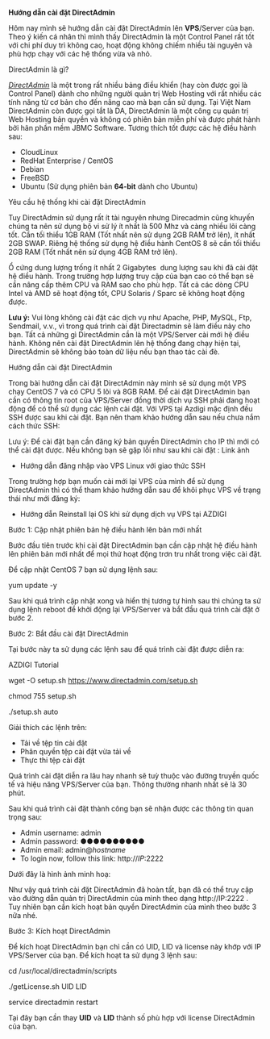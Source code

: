 **Hướng dẫn cài đặt DirectAdmin**

Hôm nay mình sẽ hướng dẫn cài đặt DirectAdmin lên **VPS**/Server của bạn. Theo ý kiến cá nhân thì mình thấy DirectAdmin là một Control Panel rất tốt với chi phí duy trì không cao, hoạt động không chiếm nhiều tài nguyên và phù hợp chạy với các hệ thống vừa và nhỏ.

DirectAdmin là gì?

[*DirectAdmin*](https://www.directadmin.com/) là một trong rất nhiều bảng điều khiển (hay còn được gọi là Control Panel) dành cho những người quản trị Web Hosting với rất nhiều các tính năng từ cơ bản cho đến nâng cao mà bạn cần sử dụng. Tại Việt Nam DirectAdmin còn được gọi tắt là DA, DirectAdmin là một công cụ quản trị Web Hosting bản quyền và không có phiên bản miễn phí và được phát hành bởi hãn phần mềm JBMC Software. Tương thích tốt được các hệ điều hành sau:

- CloudLinux
- RedHat Enterprise / CentOS
- Debian
- FreeBSD
- Ubuntu (Sử dụng phiên bản **64-bit** dành cho Ubuntu)

Yêu cầu hệ thống khi cài đặt DirectAdmin

Tuy DirectAdmin sử dụng rất ít tài nguyên nhưng Direcadmin cũng khuyến chúng ta nên sử dụng bộ vi sử lý ít nhất là 500 Mhz và càng nhiều lõi càng tốt. Cần tối thiểu 1GB RAM (Tốt nhất nên sử dụng 2GB RAM trở lên), ít nhất 2GB SWAP. Riêng hệ thống sử dụng hệ điều hành CentOS 8 sẽ cần tối thiểu 2GB RAM (Tốt nhất nên sử dụng 4GB RAM trở lên).

Ổ cứng dung lượng trống ít nhất 2 Gigabytes  dung lượng sau khi đã cài đặt hệ điều hành. Trong trường hợp lượng truy cập của bạn cao có thể bạn sẽ cần nâng cấp thêm CPU và RAM sao cho phù hợp. Tất cả các dòng CPU Intel và AMD sẽ hoạt động tốt, CPU Solaris / Sparc sẽ không hoạt động được.

**Lưu ý:** Vui lòng không cài đặt các dịch vụ như Apache, PHP, MySQL, Ftp, Sendmail, v.v., vì trong quá trình cài đặt Directadmin sẽ làm điều này cho bạn. Tất cả những gì DirectAdmin cần là một VPS/Server cài mới hệ điều hành.
Không nên cài đặt DirectAdmin lên hệ thống đang chạy hiện tại, DirectAdmin sẽ không bảo toàn dữ liệu nếu bạn thao tác cài đè.

Hướng dẫn cài đặt DirectAdmin

Trong bài hướng dẫn cài đặt DirectAdmin này mình sẽ sử dụng một VPS chạy CentOS 7 và có CPU 5 lõi và 8GB RAM.
Để cài đặt DirectAdmin bạn cần có thông tin root của VPS/Server đồng thời dịch vụ SSH phải đang hoạt động để có thể sử dụng các lệnh cài đặt. Với VPS tại Azdigi mặc định đều SSH được sau khi cài đặt. Bạn nên tham khảo hướng dẫn sau nếu chưa nắm cách thức SSH:

Lưu ý: Để cài đặt bạn cần đăng ký bản quyền DirectAdmin cho IP thì mới có thể cài đặt được. Nếu không bạn sẽ gặp lỗi như sau khi cài đặt : Link ảnh

- Hướng dẫn đăng nhập vào VPS Linux với giao thức SSH

Trong trường hợp bạn muốn cài mới lại VPS của mình để sử dụng DirectAdmin thì có thể tham khảo hướng dẫn sau để khôi phục VPS về trạng thái như mới đăng ký:

- Hướng dẫn Reinstall lại OS khi sử dụng dịch vụ VPS tại AZDIGI

Bước 1: Cập nhật phiên bản hệ điều hành lên bản mới nhất

Bước đầu tiên trước khi cài đặt DirectAdmin bạn cần cập nhật hệ điều hành lên phiên bản mới nhất để mọi thứ hoạt động trơn tru nhất trong việc cài đặt.

Để cập nhật CentOS 7 bạn sử dụng lệnh sau:



yum update -y



Sau khi quá trình cập nhật xong và hiển thị tương tự hình sau thì chúng ta sử dụng lệnh reboot để khởi động lại VPS/Server và bắt đầu quá trình cài đặt ở bước 2.

Bước 2: Bắt đầu cài đặt DirectAdmin

Tại bước này ta sử dụng các lệnh sau để quá trình cài đặt được diễn ra:



AZDIGI Tutorial

wget -O setup.sh https://www.directadmin.com/setup.sh

chmod 755 setup.sh	

./setup.sh auto    

Giải thích các lệnh trên:

- Tải về tệp tin cài đặt
- Phân quyền tệp cài đặt vừa tải về
- Thực thi tệp cài đặt

Quá trình cài đặt diễn ra lâu hay nhanh sẽ tuỳ thuộc vào đường truyền quốc tế và hiệu năng VPS/Server của bạn. Thông thường nhanh nhất sẽ là 30 phút.

Sau khi quá trình cài đặt thành công bạn sẽ nhận được các thông tin quan trọng sau:

- Admin username: admin
- Admin password: ●●●●●●●●●●
- Admin email: admin@*hostname*
- To login now, follow this link: http://*IP*:2222

Dưới đây là hình ảnh minh hoạ:

Như vậy quá trình cài đặt DirectAdmin đã hoàn tất, bạn đã có thể truy cập vào đường dẫn quản trị DirectAdmin của mình theo dạng http://IP:2222 . Tuy nhiên bạn cần kích hoạt bản quyền DirectAdmin của mình theo bước 3 nữa nhé.

Bước 3: Kích hoạt DirectAdmin

Để kích hoạt DirectAdmin bạn chỉ cần có UID, LID và license này khớp với IP VPS/Server của bạn. Để kích hoạt ta sử dụng 3 lệnh sau:



cd /usr/local/directadmin/scripts

./getLicense.sh UID LID

service directadmin restart    

Tại đây bạn cần thay **UID** và **LID** thành số phù hợp với license DirectAdmin của bạn.

